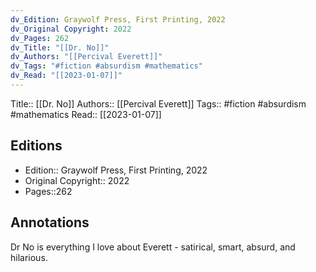 ```yaml
---
dv_Edition: Graywolf Press, First Printing, 2022
dv_Original Copyright: 2022
dv_Pages: 262
dv_Title: "[[Dr. No]]"
dv_Authors: "[[Percival Everett]]"
dv_Tags: "#fiction #absurdism #mathematics"
dv_Read: "[[2023-01-07]]"
---
```

Title:: [[Dr. No]]
Authors:: [[Percival Everett]]
Tags:: #fiction #absurdism #mathematics 
Read:: [[2023-01-07]]

## Editions
- Edition:: Graywolf Press, First Printing, 2022
- Original Copyright:: 2022
- Pages::262

## Annotations

Dr No is everything I love about Everett - satirical, smart, absurd, and hilarious.